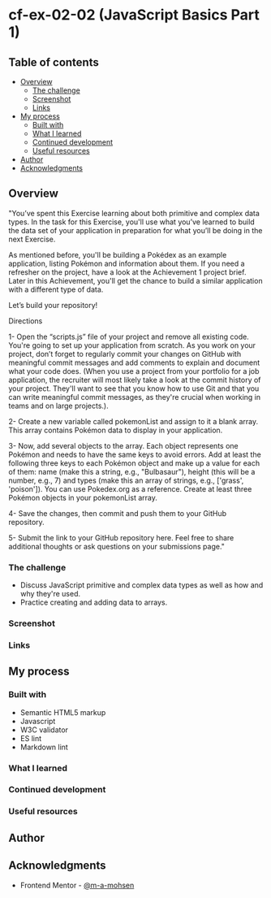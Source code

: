 # cf-ex-02-02 (JavaScript Basics Part 1)

## Table of contents

- [Overview](#overview)
  - [The challenge](#the-challenge)
  - [Screenshot](#screenshot)
  - [Links](#links)
- [My process](#my-process)
  - [Built with](#built-with)
  - [What I learned](#what-i-learned)
  - [Continued development](#continued-development)
  - [Useful resources](#useful-resources)
- [Author](#author)
- [Acknowledgments](#acknowledgments)

## Overview

"You’ve spent this Exercise learning about both primitive and complex data types. In the task for this Exercise, you'll use what you’ve learned to build the data set of your application in preparation for what you’ll be doing in the next Exercise.

As mentioned before, you'll be building a Pokédex as an example application, listing Pokémon and information about them. If you need a refresher on the project, have a look at the Achievement 1 project brief. Later in this Achievement, you'll get the chance to build a similar application with a different type of data.

Let’s build your repository!

Directions

1- Open the “scripts.js” file of your project and remove all existing code. You're going to set up your application from scratch. As you work on your project, don’t forget to regularly commit your changes on GitHub with meaningful commit messages and add comments to explain and document what your code does. (When you use a project from your portfolio for a job application, the recruiter will most likely take a look at the commit history of your project. They'll want to see that you know how to use Git and that you can write meaningful commit messages, as they're crucial when working in teams and on large projects.).

2- Create a new variable called pokemonList and assign to it a blank array. This array contains Pokémon data to display in your application.

3- Now, add several objects to the array. Each object represents one Pokémon and needs to have the same keys to avoid errors. Add at least the following three keys to each Pokémon object and make up a value for each of them: name (make this a string, e.g., "Bulbasaur"), height (this will be a number, e.g., 7) and types (make this an array of strings, e.g., ['grass', 'poison']). You can use Pokedex.org as a reference. Create at least three Pokémon objects in your pokemonList array.

4- Save the changes, then commit and push them to your GitHub repository.

5- Submit the link to your GitHub repository here. Feel free to share additional thoughts or ask questions on your submissions page."

### The challenge

- Discuss JavaScript primitive and complex data types as well as how and why they're used.
- Practice creating and adding data to arrays.

### Screenshot

<!-- ![](./screenshot.jpg) -->

### Links

<!-- - Solution URL: [Add solution URL here](https://your-solution-url.com) -->
<!-- - Live Site URL: [Add live site URL here](https://your-live-site-url.com) -->

## My process

### Built with

- Semantic HTML5 markup
- Javascript
- W3C validator
- ES lint
- Markdown lint

<!-- - CSS custom properties -->
<!-- - Flexbox -->
<!-- - CSS Grid -->
<!-- - Mobile-first workflow -->
<!-- - [React](https://reactjs.org/) - JS library -->
<!-- - [Next.js](https://nextjs.org/) - React framework -->
<!-- - [Styled Components](https://styled-components.com/) - For styles -->

<!-- **Note: These are just examples. Delete this note and replace the list above with your own choices** -->

### What I learned

<!-- Use this section to recap over some of your major learnings while working through this project. Writing these out and providing code samples of areas you want to highlight is a great way to reinforce your own knowledge.

To see how you can add code snippets, see below:

```html
<h1>Some HTML code I'm proud of</h1>
```

```css
.proud-of-this-css {
  color: papayawhip;
}
```

```js
const proudOfThisFunc = () => {
  console.log('🎉')
}
```

If you want more help with writing markdown, we'd recommend checking out [The Markdown Guide](https://www.markdownguide.org/) to learn more.

**Note: Delete this note and the content within this section and replace with your own learnings.** -->

### Continued development

<!-- Use this section to outline areas that you want to continue focusing on in future projects. These could be concepts you're still not completely comfortable with or techniques you found useful that you want to refine and perfect.

**Note: Delete this note and the content within this section and replace with your own plans for continued development.** -->

### Useful resources

<!-- - [Joke API](https://v2.jokeapi.dev/joke/Programming?type=single&amount=10) - This helped me for XYZ reason. I really liked this pattern and will use it going forward. -->

## Author

<!-- - Website - [Add your name here](https://www.your-site.com)
- Frontend Mentor - [@yourusername](https://www.frontendmentor.io/profile/yourusername)
- Twitter - [@yourusername](https://www.twitter.com/yourusername) -->

<!-- **Note: Delete this note and add/remove/edit lines above based on what links you'd like to share.** -->

## Acknowledgments

- Frontend Mentor - [@m-a-mohsen](https://www.frontendmentor.io/profile/m-a-mohsen)
